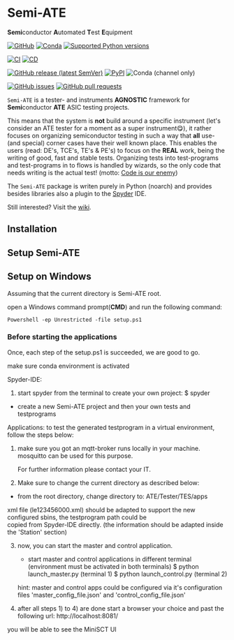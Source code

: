 # Semi-ATE

**Semi**conductor **A**utomated **T**est **E**quipment

[![GitHub](https://img.shields.io/github/license/Semi-ATE/Semi-ATE?color=black)](https://github.com/Semi-ATE/Semi-ATE/blob/main/LICENSE)
[![Conda](https://img.shields.io/conda/pn/conda-forge/starz?color=black)](https://www.lifewire.com/what-is-noarch-package-2193808)
[![Supported Python versions](https://img.shields.io/badge/python-%3E%3D3.7-black)](https://www.python.org/downloads/)

[![CI](https://github.com/Semi-ATE/Semi-ATE/workflows/CI/badge.svg?branch=master)](https://github.com/Semi-ATE/Semi-ATE/actions?query=workflow%3ACI)
[![CD](https://github.com/Semi-ATE/Semi-ATE/workflows/CD/badge.svg)](https://github.com/Semi-ATE/Semi-ATE/actions?query=workflow%3ACD)

[![GitHub release (latest SemVer)](https://img.shields.io/github/v/release/Semi-ATE/Semi-ATE?color=blue&label=GitHub&sort=semver)](https://github.com/Semi-ATE/Semi-ATE/releases/latest)
[![PyPI](https://img.shields.io/pypi/v/Semi-ATE?color=blue&label=PyPI)](https://pypi.org/project/Semi-ATE/)
![Conda (channel only)](https://img.shields.io/conda/vn/conda-forge/Semi-ATE?color=blue&label=conda-forge)

[![GitHub issues](https://img.shields.io/github/issues/Semi-ATE/Semi-ATE)](https://github.com/Semi-ATE/Semi-ATE/issues)
[![GitHub pull requests](https://img.shields.io/github/issues-pr/Semi-ATE/Semi-ATE)](https://github.com/Semi-ATE/Semi-ATE/pulls)

`Semi-ATE` is a tester- and instruments **AGNOSTIC** framework for **Semi**conductor **ATE** ASIC testing projects.

This means that the system is **not** build around a specific instrument (let's consider an ATE tester for a moment as a super instrument😋), it rather focuses on
organizing semiconductor testing in such a way that **all** use- (and special) corner cases have their well known place. This enables the users (read: DE's, TCE's, TE's & PE's) to focus on the **REAL** work, being the writing of good, fast and stable tests. Organizing tests into test-programs and test-programs in to flows is handled by wizards, so the only code that needs writing is the actual test! (motto: [Code is our enemy](http://www.skrenta.com/2007/05/code_is_our_enemy.html))

The `Semi-ATE` package is writen purely in Python (noarch) and provides besides libraries also a plugin to the [Spyder](https://www.spyder-ide.org/) IDE.

Still interested? Visit the [wiki](https://github.com/ate-org/Semi-ATE/wiki).

## Installation



## Setup Semi-ATE

## Setup on Windows

Assuming that the current directory is Semi-ATE root.

open a Windows command prompt(__CMD__) and run
the following command:

```Console
Powershell -ep Unrestricted -file setup.ps1
```

### Before starting the applications

Once, each step of the setup.ps1 is succeeded, we are good to go.

make sure conda environment is activated

Spyder-IDE:
1) start spyder from the terminal to create your own project:
$ spyder

* create a new Semi-ATE project and then your own tests and testprograms


Applications:
to test the generated testprogram in a virtual environment, follow the steps below:

1) make sure you got an mqtt-broker runs locally in your machine.
mosquitto can be used for this purpose.

    For further information please contact your IT.

2) Make sure to change the current directory as described below:
  - from the root directory, change directory to: ATE/Tester/TES/apps

xml file (le123456000.xml) should be adapted to support the new configured sbins, the testprogram path could be  
copied from Spyder-IDE directly. (the information should be adapted inside the 'Station' section)

3) now, you can start the master and control application.
    * start master and control applications in different terminal (environment must be activated in both terminals)
        $ python launch_master.py (terminal 1)
        $ python launch_control.py (terminal 2)

    hint: master and control apps could be configured via it's configuration files 'master_config_file.json' and 'control_config_file.json'

5) after all steps 1) to 4) are done
start a browser your choice and past the following url: http://localhost:8081/

you will be able to see the MiniSCT UI
